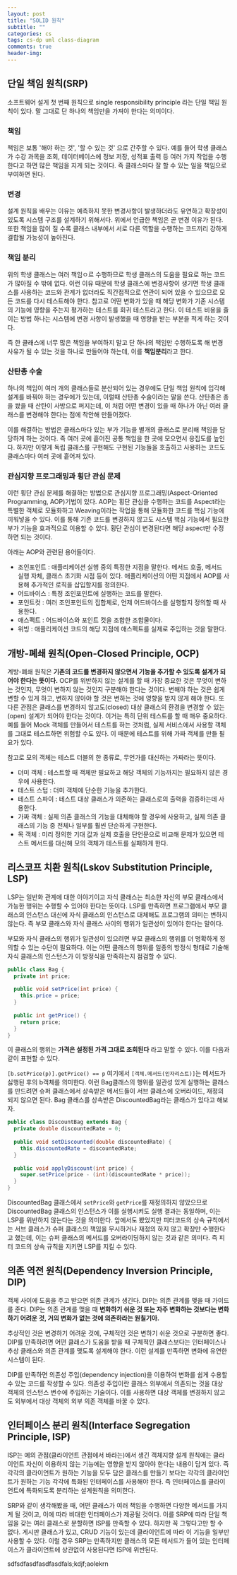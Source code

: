```yaml
---  
layout: post  
title: "SOLID 원칙"  
subtitle: ""  
categories: cs
tags: cs-dp uml class-diagram
comments: true  
header-img: 
---  
```


## 단일 책임 원칙(SRP)

소프트웨어 설게 첫 번째 원칙으로 single responsibility principle 라는 단일 책임 원칙이 있다. 말 그대로 단 하나의 책임만을 가져야 한다는 의미이다. 

### 책임

책임은 보통 '해야 하는 것', '할 수 있는 것' 으로 간주할 수 있다. 예를 들어 학생 클래스가 수강 과목을 조회, 데이터베이스에 정보 저장, 성적표 출력 등
여러 가지 작업을 수행한다고 하면 많은 책임을 지게 되는 것이다. 즉 클래스마다 잘 할 수 있는 일을 책임으로 부여하면 된다.

### 변경

설계 원칙을 배우는 이유는 예측하지 못한 변경사항이 발생하더라도 유연하고 확장성이 있도록 시스템 구조를 설계하기 위해서다. 위에서 언급한 책임은 곧 변경 이유가 된다.
또한 책임을 많이 질 수록 클래스 내부에서 서로 다른 역할을 수행하는 코드끼리 강하게 결합될 가능성이 높아진다.

### 책임 분리

위의 학생 클래스는 여러 책임ㅇ르 수행하므로 학생 클래스의 도움을 필요로 하는 코드가 많아질 수 밖에 없다. 이런 이유 때문에 학생 클래스에 변경사항이 생기면 학생 클래스를 사용하는 코드와 관계가 없더라도
직간접적으로 연관이 되어 있을 수 있으므로 모든 코드를 다시 테스트해야 한다. 참고로 어떤 변화가 있을 때 해당 변화가 기존 시스템의 기능에 영향을 주는지 평가하는 테스트를 회귀 테스트라고 한다. 이 테스트 비용을
줄이는 방법 하나는 시스템에 변경 사항이 발생했을 때 영향을 받는 부분을 적게 하는 것이다.

즉 한 클래스에 너무 많은 책임을 부여하지 말고 단 하나의 책임만 수행하도록 해 변경 사유가 될 수 있는 것을 하나로 만들어야 하는데, 이를 **책임분리**라고 한다.

### 산탄총 수술

하나의 책임이 여러 개의 클래스들로 분산되어 있는 경우에도 단일 책임 원칙에 입각해 설계를 바꿔야 하는 경우에가 있는데, 이럴때 산탄총 수술이라는 말을 쓴다.
산탄총은 총을 쐈을 때 산탄이 사방으로 퍼지는데, 이 처럼 어떤 변경이 있을 때 하나가 아닌 여러 클래스를 변경해야 한다는 점에 착안해 만들어졌다.

이를 해결하는 방법은 클래스마다 있는 부가 기능을 별개의 클래스로 분리해 책임을 담당하게 하는 것이다. 즉 여러 곳에 흩어진 공통 책임을 한 곳에 모으면서 응집도를 높인다. 하지만 이렇게 독립 클래스를 구현해도
구현된 기능들을 호출하고 사용하는 코드도 클래스마다 여러 곳에 흩어져 있다.

### 관심지향 프로그래밍과 횡단 관심 문제

이런 횡단 관심 문제를 해결하는 방법으로 관심지향 프로그래밍(Aspect-Oriented Programming, AOP)기법이 있다. AOP는 횡단 관심을 수행하는 코드를 Aspect라는 특별한 객체로 모듈화하고 Weaving이라는 작업을
통해 모듈화한 코드를 핵심 기능에 끼워넣을 수 있다. 이를 통해 기존 코드를 변경하지 않고도 시스템 핵심 기능에서 필요한 부가 기능을 효과적으로 이용할 수 있다. 횡단 관심이 변경된다면 해당 aspect만 수정하면 되는 것이다.

아래는 AOP와 관련된 용어들이다.

* 조인포인트 : 애플리케이션 실행 중의 특정한 지점을 말한다. 메서드 호출, 메서드 실행 자체, 클래스 초기화 시점 등이 있다. 애플리케이션의 어떤 지점에서 AOP를 사용해 추가적인 로직을 삽입할지를 정의한다.
* 어드바이스 : 특정 조인포인트에 실행하는 코드를 말한다.
* 포인트컷 : 여러 조인포인트의 집합체로, 언제 어드바이스를 실행할지 정의할 때 사용한다.
* 애스팩트 : 어드바이스와 포인트 컷을 조합한 조합물이다.
* 위빙 : 애플리케이션 코드의 해당 지점에 애스펙트를 실제로 주입하는 것을 말한다.

## 개방-폐쇄 원칙(Open-Closed Principle, OCP)

계방-폐쇄 원칙은 **기존의 코드를 변경하지 않으면서 기능을 추가할 수 있도록 설계가 되어야 한다는 뜻이다.** OCP를 위반하지 않는 설계를 할 때 가장 중요한 것은 무엇이 변하는 것인지, 무엇이 변하지 않는 것인지 구분해야 한다는 것이다.
변해야 하는 것은 쉽게 변할 수 있게 하고, 변하지 않아야 할 것은 변하는 것에 영향을 받지 않게 해야 한다. 또 다른 관점은 클래스를 변경하지 않고도(closed) 대상 클래스의 환경을 변경할 수 있는(open) 설계가 되어야 한다는 것이다.
이거는 특히 단위 테스트를 할 때 매우 중요하다. 예를 들어 Mock 객체를 만들어서 테스트를 하는 것처럼, 실제 서비스에서 사용할 객체를 그대로 테스트하면 위험할 수도 있다. 이 때문에 테스트를 위해 가짜 객체를 만들 필요가 있다.

참고로 모의 객체는 테스트 더블의 한 종류로, 무언가를 대신하는 가짜라는 뜻이다.

* 더미 객체 : 테스트할 때 객체만 필요하고 해당 객체의 기능까지는 필요하지 않은 경우에 사용한다.
* 테스트 스텁 : 더미 객체에 단순한 기능을 추가한다.
* 테스트 스파이 : 테스트 대상 클래스가 의존하는 클래스로의 출력을 검증하는데 사용한다.
* 가짜 객체 : 실제 의존 클래스의 기능을 대체해야 할 경우에 사용하고, 실제 의존 클래스의 기능 중 전체나 일부를 훨씬 단순하게 구현한다.
* 목 객체 : 미리 정의한 기대 값과 실제 호출을 단언문으로 비교해 문제가 있으면 테스트 메서드를 대신해 모의 객체가 테스트를 실패하게 한다.

## 리스코프 치환 원칙(Lskov Substitution Principle, LSP)

LSP는 일반화 관계에 대한 이야기이고 자식 클래스는 최소한 자신의 부모 클래스에서 가능한 행위는 수행할 수 있어야 한다는 뜻이다. LSP를 만족하면 프로그램에서 부모 클래스의 인스턴스 대신에 자식 클래스의 인스턴스로
대체해도 프로그램의 의미는 변하지 않는다. 즉 부모 클래스와 자식 클래스 사이의 행위가 일관성이 있어야 한다는 말이다.

부모와 자식 클래스의 행위가 일관성이 있으려면 부모 클래스의 행위를 더 명확하게 정의할 수 있는 수단이 필요하다. 이는 어떤 클래스의 행위를 일종의 방정식 형태로 기술해 자식 클래스의 인스턴스가 이 방정식을 만족하는지 점검할 수 있다.

```java
public class Bag {
  private int price;
  
  public void setPrice(int price) {
    this.price = price;
  }
  
  public int getPrice() {
    return price;
  }
}
```

이 클래스의 행위는 **가격은 설정된 가격 그대로 조회된다** 라고 말할 수 있다. 이를 다음과 같이 표현할 수 있다.

`[b.setPrice(p)].getPrice() == p` 여기에서 `[객체.메서드(인자리스트)]`는 메서드가 싫행된 후의 b객체를 의미한다. 이런 Bag클래스의 행위를 일관성 있게 실행하는 클래스를 만드려면
슈퍼 클래스에서 상속받은 메서드들이 서브 클래스에 오버라이드, 재정의 되지 않으면 된다. Bag 클래스를 상속받은 DiscountedBag라는 클래스가 있다고 해보자.

```java
public class DiscountBag extends Bag {
  private double discountedRate = 0;
  
  public void setDiscounted(double discountedRate) {
    this.discountedRate = discountedRate;
  }
  
  public void applyDiscount(int price) {
    super.setPrice(price - (int)(discountedRate * price));
  }
}
```

DiscountedBag 클래스에서 `setPrice`와 `getPrice`를 재정의하지 않았으므로 DiscountedBag 클래스의 인스턴스가 이를 실행시켜도 실행 결과는 동일하며, 이는 LSP를 위반하지 않는다는 것을 의미한다.
앞에서도 봤었지만 피터코드의 상속 규칙에서는 서브 클래스가 슈퍼 클래스의 책임을 무시하거나 재정의 하지 않고 확장만 수행한다고 했는데, 이는 슈퍼 클래스의 메서드를 오버라이딩하지 않는 것과 같은 의미다. 즉
피터 코드의 상속 규칙을 지키면 LSP를 지킬 수 있다.

## 의존 역전 원칙(Dependency Inversion Principle, DIP)

객체 사이에 도움을 주고 받으면 의존 관계가 생긴다. DIP는 의존 관계를 맺을 때 가이드를 준다. DIP는 의존 관계를 맺을 때 **변화하기 쉬운 것 또는 자주 변화하는 것보다는 변화하기 어려운 것, 거의 변화가 없는 것에 의존하라는 원칠기아.** 

추상적인 것은 변경하기 어려운 것에, 구체적인 것은 변하기 쉬운 것으로 구분하면 좋다. DIP를 만족하려면 어떤 클래스가 도움을 받을 때 구체적인 클래스보다는 인터페이스나 추상 클래스와 의존 관계를 맺도록 설계해야 한다.
이런 설계를 만족하면 변화에 유연한 시스템이 된다.

DIP를 만족하면 의존성 주입(dependency injection)을 이용하여 변화를 쉽게 수용할 수 있는 코드를 작성할 수 있다. 의존성 주입이란 클래스 외부에서 의존되는 것을 대상 객체의 인스턴스 변수에 주입하는 기술이다.
이를 사용하면 대상 객체를 변경하지 않고도 외부에서 대상 객체의 외부 의존 객체를 바꿀 수 있다.

## 인터페이스 분리 원칙(Interface Segregation Principle, ISP)

ISP는 예의 관점(클라이언트 관점에서 바라는)에서 생긴 객체지향 설계 원칙에는 클라이언트 자신이 이용하지 않는 기능에는 영향을 받지 않아야 한다는 내용이 담겨 있다. 즉 각각의 클라이언트가 원하는 기능을 모두 
담은 클래스를 만들기 보다는 각각의 클라이언트가 원하는 기능 각각에 특화된 인터페이스를 사용해야 한다. 즉 인터페이스를 클라이언트에 특화되도록 분리하는 설계원칙을 의미한다.

SRP와 같이 생각해봤을 때, 어떤 클래스가 여러 책임을 수행하면 다양한 메서드를 가지게 될 것이고, 이에 따라 비대한 인터페이스가 제공될 것이다. 이를 SRP에 따라 단일 책임을 갖는 여러 클래스로 분할하면 ISP를 만족할 수 있다.
하지만 꼭 그렇다고만 할 수 없다. 게시판 클래스가 있고, CRUD 기능이 있는데 클라이언트에 따라 이 기능을 일부만 사용할 수 있다. 이럴 경우 SRP는 만족하지만 클래스의 모든 메서드가 들어 있는 인터페이스가 클라이언트에
상관없이 사용된다면 ISP에 위반된다.


sdfsdfasdfasdfasdfals;kdjf;aolekrn
